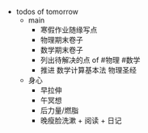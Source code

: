 - todos of tomorrow
	- main
		- 寒假作业随缘写点
		- 物理期末卷子
		- 数学期末卷子
		- 列出待解决的点 of #物理 #数学
		- 推进 数学计算基本法 物理圣经
	- 身心
		- 早拉伸
		- 午冥想
		- 后力量/燃脂
		- 晚瘦脸洗漱  + 阅读 + 日记